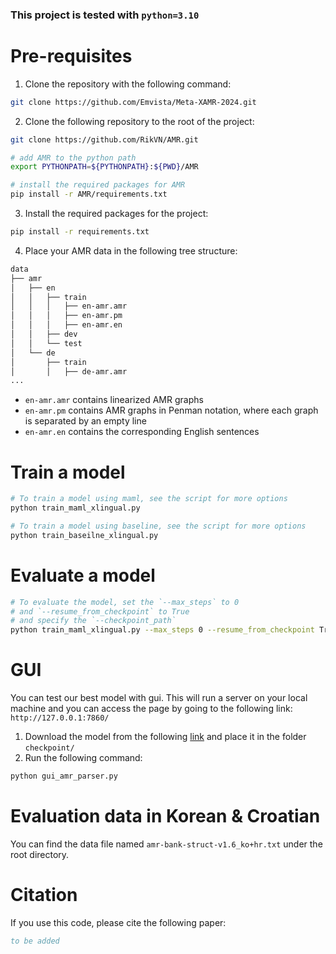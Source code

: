 ### This project is tested with `python=3.10`

# Pre-requisites
1. Clone the repository with the following command: 
```bash
git clone https://github.com/Emvista/Meta-XAMR-2024.git
```

2. Clone the following repository to the root of the project: 
```bash 
git clone https://github.com/RikVN/AMR.git

# add AMR to the python path  
export PYTHONPATH=${PYTHONPATH}:${PWD}/AMR

# install the required packages for AMR 
pip install -r AMR/requirements.txt
```

3. Install the required packages for the project: 
```bash
pip install -r requirements.txt
``` 

4. Place your AMR data in the following tree structure: 

```bash
data
├── amr
│   ├── en
│   │   ├── train
│   │   │   ├── en-amr.amr 
│   │   │   ├── en-amr.pm
│   │   │   ├── en-amr.en
│   │   ├── dev 
│   │   └── test
│   └── de
│       ├── train
│       │   ├── de-amr.amr
...
```
- `en-amr.amr` contains linearized AMR graphs
- `en-amr.pm` contains AMR graphs in Penman notation, where each graph is separated by an empty line
- `en-amr.en` contains the corresponding English sentences





# Train a model
```bash 
# To train a model using maml, see the script for more options 
python train_maml_xlingual.py 

# To train a model using baseline, see the script for more options 
python train_baseilne_xlingual.py 
```
# Evaluate a model 

```bash 
# To evaluate the model, set the `--max_steps` to 0
# and `--resume_from_checkpoint` to True
# and specify the `--checkpoint_path` 
python train_maml_xlingual.py --max_steps 0 --resume_from_checkpoint True --checkpoint_path <path_to_checkpoint>
```

# GUI 
You can test our best model with gui. This will run a server on your local machine and you can access the page by going to the following link: `http://127.0.0.1:7860/`

1. Download the model from the following [link](https://drive.google.com/file/d/1IwGmlufzDrIKwmOAKMob18VMS1-aKHzj/view?usp=sharing) and place it in the folder `checkpoint/`   
2. Run the following command: 

```bash 
python gui_amr_parser.py 
```

# Evaluation data in Korean & Croatian 
You can find the data file named `amr-bank-struct-v1.6_ko+hr.txt` under the root directory.  

# Citation 
If you use this code, please cite the following paper: 
```bibtex
to be added 
```



